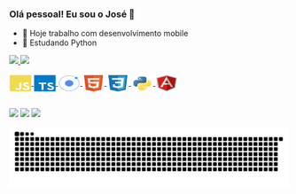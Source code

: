 ### Olá pessoal! Eu sou o José 👋

- 🔭 Hoje trabalho com desenvolvimento mobile
- 🌱 Estudando Python

<div>
  <a href="https://github.com/jrobertustorres">
  <img height="180em" src="https://github-readme-stats.vercel.app/api?username=jrobertustorres&show_icons=true&theme=dracula&include_all_commits=true&count_private=true"/>
  <img height="180em" src="https://github-readme-stats.vercel.app/api/top-langs/?username=jrobertustorres&layout=compact&langs_count=7&theme=dracula"/>
</div>
 <div style="display: inline_block"><br>
  <img align="center" alt="Jose-Js" height="30" width="40" src="https://raw.githubusercontent.com/devicons/devicon/master/icons/javascript/javascript-plain.svg">
  <img align="center" alt="Josee-Ts" height="30" width="40" src="https://raw.githubusercontent.com/devicons/devicon/master/icons/typescript/typescript-plain.svg">
  <img align="center" alt="Josee-React" height="30" width="40" src="https://raw.githubusercontent.com/devicons/devicon/master/icons/ionic/ionic-original.svg">
  <img align="center" alt="Jose-HTML" height="30" width="40" src="https://raw.githubusercontent.com/devicons/devicon/master/icons/html5/html5-original.svg">
  <img align="center" alt="Jose-CSS" height="30" width="40" src="https://raw.githubusercontent.com/devicons/devicon/master/icons/css3/css3-original.svg">
  <img align="center" alt="Jose-Python" height="30" width="40" src="https://raw.githubusercontent.com/devicons/devicon/master/icons/python/python-original.svg">
  <img align="center" alt="Jose-Angularjs" height="30" width="40" src="https://raw.githubusercontent.com/devicons/devicon/master/icons/angularjs/angularjs-original.svg">
 </div>
  
  ##
 
<div> 
  <a href="https://instagram.com/jrtorresfaria" target="_blank"><img src="https://img.shields.io/badge/Instagram-E4405F?style=for-the-badge&logo=instagram&logoColor=white" target="_blank"></a>
  <a href = "mailto:jrobertustorres@gmail.com"><img src="https://img.shields.io/badge/Gmail-D14836?style=for-the-badge&logo=gmail&logoColor=white" target="_blank"></a>
  <a href="https://www.linkedin.com/in/jose-roberto-torres-de-faria/" target="_blank"><img src="https://img.shields.io/badge/-LinkedIn-%230077B5?style=for-the-badge&logo=linkedin&logoColor=white" target="_blank"></a>
  
  ![Snake animation](https://github.com/jrobertustorres/jrobertustorres/blob/output/github-contribution-grid-snake.svg)
 
</div>

